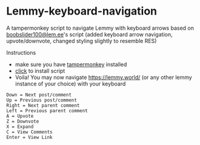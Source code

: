 # Lemmy-keyboard-navigation
A tampermonkey script to navigate Lemmy with keyboard arrows based on boobslider100@lem.ee's script (added keyboard arrow navigation, upvote/downvote, changed styling slightly to resemble RES)

Instructions
- make sure you have [tampermonkey](https://chrome.google.com/webstore/detail/tampermonkey/dhdgffkkebhmkfjojejmpbldmpobfkfo) installed
- [click](https://raw.githubusercontent.com/vmavromatis/Lemmy-keyboard-navigation/main/lemmy-keyboard-navigation.js) to install script
- Voila! You may now navigate https://lemmy.world/ (or any other lemmy instance of your choice) with your keyboard

```
Down = Next post/comment
Up = Previous post/comment
Right = Next parent comment
Left = Previous parent comment
A = Upvote
Z = Downvote
X = Expand
C = View Comments
Enter = View Link
```
